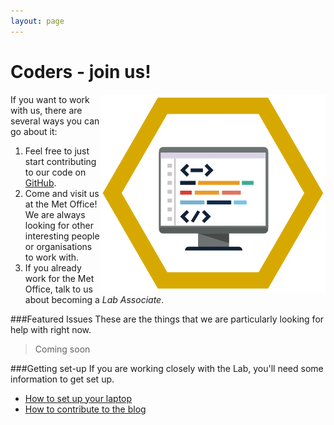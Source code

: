 ```yaml
---
layout: page
---
```


Coders - join us!
=================

<img src="/images/coder.svg" style="float:right" alt="coder">

If you want to work with us, there are several ways you can go about it:

1. Feel free to just start contributing to our code on [GitHub]({{site.github-url}}).
1. Come and visit us at the Met Office! We are always looking for other interesting people or organisations to work with.
1. If you already work for the Met Office, talk to us about becoming a *Lab Associate*.

###Featured Issues
These are the things that we are particularly looking for help with right now.

> Coming soon

###Getting set-up
If you are working closely with the Lab, you'll need some information to get set up.

* [How to set up your laptop](/get-involved/get-set-up.html)
* [How to contribute to the blog](/get-involved/coder/how-to-blog.html)
